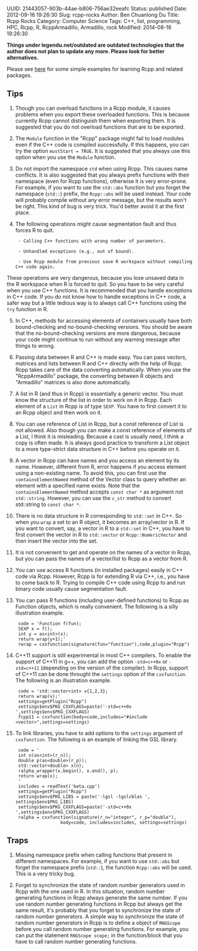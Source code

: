 UUID: 21443057-903b-44ae-b806-756ae32eeafc
Status: published
Date: 2012-09-16 19:26:30
Slug: rcpp-rocks
Author: Ben Chuanlong Du
Title: Rcpp Rocks
Category: Computer Science
Tags: C++, list, programming, HPC, Rcpp, R, RcppArmadillo, Armadillo, rock
Modified: 2014-08-16 19:26:30

**Things under legendu.net/outdated are outdated technologies that the author does not plan to update any more. Please look for better alternatives.**


Please see [here](https://bitbucket.org/dclong/r-learn/src/) 
for some simple examples for learning Rcpp and related packages.

## Tips

1. Though you can overload functions in a Rcpp module,
it causes problems when you export these overloaded functions.
This is because currently Rcpp cannot distinguish them when exporting them.
It is suggested that you do not overload functions that are to be exported.

2. The `Module` function in the "Rcpp" package 
might fail to load modules even if the C++ code is compiled successfully.
If this happens, 
you can try the option `mustStart = TRUE`.
It is suggested that you always use this option when you use the `Module` function.

3. Do not import the namespace `std` when using Rcpp. 
This causes name conflicts. 
It is also suggested that 
you always prefix functions with their namespace (even for Rcpp functions),
otherwise it is very error-prone.
For example, 
if you want to use the `std::abs` function 
but you forget the namespace (`std::`) prefix, 
the `Rcpp::abs` will be used instead. 
Your code will probably compile without any error message,
but the results won't be right. 
This kind of bug is very trick.
You'd better avoid it at the first place.

4. The following operations might cause segmentation fault and 
thus forces R to quit.

        - Calling C++ functions with wrong number of parameters.

        - Unhandled exceptions (e.g., out of bound).

        - Use Rcpp module from previous save R workspace without compiling C++ code again. 

These operations are very dangerous, 
because you lose unsaved data in the R workspace when R is forced to quit. 
So you have to be very careful when you use C++ functions. 
It is recommended that you handle exceptions in C++ code. 
If you do not know how to handle exceptions in C++ code,
a safer way but a little tedious way is to always call C++ functions using the `try` function in R.

5. In C++, 
methods for accessing elements of containers usually have both bound-checking 
and no-bound-checking versions. 
You should be aware that the no-bound-checking versions are more dangerous,
because your code might continue to run without any warning message after things to wrong.

1. Passing data between R and C++ is made easy. 
You can pass vectors, matrices and lists 
between R and C++ directly with the help of Rcpp. 
Rcpp takes care of the data converting automatically.
When you use the "RcppArmadillo" package, 
the converting between R objects and "Armadillo" matrices is also done automatically.

2. A list in R (and thus in Rcpp) is essentially a generic vector. 
You must know the structure of the list in order to work on it in Rcpp.
Each element of a `List` in Rcpp is of type `SEXP`. 
You have to first convert it to an Rcpp object 
and then work on it.

3. You can use reference of List in Rcpp, 
but a const reference of List is not allowed. 
Also though you can make a const reference of elements of a List,
I think it is misleading. 
Because a cast is usually need, 
I think a copy is often made. 
It is always good practice to transform a List object 
to a more type-strict data structure in C++ before you operate on it. 

3. A vector in Rcpp can have names and you access an element by its name. 
However, 
different from R, 
error happens if you access element using a non-existing name. 
To avoid this, 
you can first use the `containsElementNamed` method 
of the Vector class to query whether an element 
with a specified name exists. 
Note that the `containsElementNamed` method accepts `const char *` as argument
not `std::string`. 
However, 
you can use the `c_str` method to convert std::string to `const char *`.

4. There is no data structure in R corresponding to `std::set` in C++. 
So when you `wrap` a set to an R object, 
it becomes an array/vector in R.
If you want to convert, 
say, 
a vector in R to a `std::set` in C++,
you have to first convert the vector in R 
to `std::vector` or `Rcpp::NumericVector` 
and then insert the vector into the set.

4. It is not convenient to get and operate on the names of a vector in Rcpp,
but you can pass the names of a vector/list to Rcpp as a vector from R. 

5. You can use access R functions (in installed packages) easily in C++ code via Rcpp.
However, 
Rcpp is for extending R via C++, 
i.e., you have to come back to R. 
Trying to compile C++ code using Rcpp to and run binary code usually cause segmentation fault. 

5. You can pass R functions (including user-defined functions) to Rcpp as Function objects, 
which is really convenient. 
The following is a silly illustration example. 

        code = 'Function f(fun);
        SEXP x = f();
        int y = as<int>(x);
        return wrap(y+1);'
        rwrap = cxxfunction(signature(fun="function"),code,plugin="Rcpp")

6. C++11 support is still experimental in most C++ compilers. 
To enable the support of C++11 in g++, you can add the option `-std=c++0x` 
or `-std=c++11` (depending on the version of the compiler). 
In Rcpp, support of C++11 can be done throught the `settings` option 
of the `cxxfunction`. The following is an illustration example.  

        code = 'std::vector<int> v{1,2,3};
        return wrap(v);'
        settings=getPlugin("Rcpp")
        settings$env$PKG_CXXFLAGS=paste('-std=c++0x ',settings$env$PKG_CXXFLAGS)
        fcpp11 = cxxfunction(body=code,includes="#include <vector>",settings=settings)

9. To link libraries, 
you have to add options to the `settings` argument of `cxxfunction`.
The following is an example of linking the GSL library. 

        code = '
        int n(as<int>(r_n));
        double p(as<double>(r_p));
        std::vector<double> x(n);
        ralpha_wrapper(x.begin(), x.end(), p);
        return wrap(x);
        '
        includes = readText('beta.cpp')
        settings=getPlugin("Rcpp")
        settings$env$PKG_LIBS = paste('-lgsl -lgslcblas ', settings$env$PKG_LIBS)
        settings$env$PKG_CXXFLAGS=paste('-std=c++0x ',settings$env$PKG_CXXFLAGS)
        ralpha = cxxfunction(signature(r_n="integer", r_p="double"), 
                        body=code, includes=includes, settings=settings)

## Traps

1. Missing namespace prefix when calling functions that present in different namespaces.
For example,
if you want to use `std::abs` but forget the namespace prefix (`std::`),
the function `Rcpp::abs` will be used.
This is a very tricky bug.

2. Forget to synchronize the state of random number generators 
used in Rcpp with the one used in R. 
In this situation, 
random number generating functions in Rcpp always generate the same number. 
If you use random number generating functions in Rcpp but always get the same result, 
it's probably that you forget to synchronize the state of random number generators.
A simple way to synchronize the state of random number generators in Rcpp is to 
define a object of `RNGScope` before you call random number generating functions.
For example,
you can put the statement `RNGScope scope;` in the function/block that you have to call 
random number generating functions.
